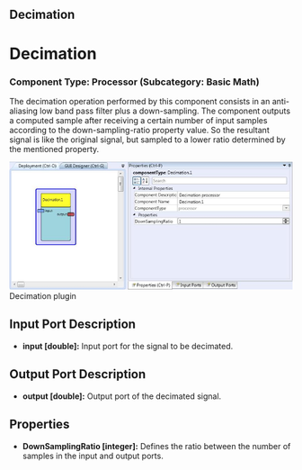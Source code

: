 ##

## Decimation

# Decimation

### Component Type: Processor (Subcategory: Basic Math)

The decimation operation performed by this component consists in an anti-aliasing low band pass filter plus a down-sampling. The component outputs a computed sample after receiving a certain number of input samples according to the down-sampling-ratio property value. So the resultant signal is like the original signal, but sampled to a lower ratio determined by the mentioned property.

![Screenshot: Decimation plugin](./img/Decimation.jpg "Screenshot: Decimation plugin")  
Decimation plugin

## Input Port Description

- **input \[double\]:** Input port for the signal to be decimated.

## Output Port Description

- **output \[double\]:** Output port of the decimated signal.

## Properties

- **DownSamplingRatio \[integer\]:** Defines the ratio between the number of samples in the input and output ports.
